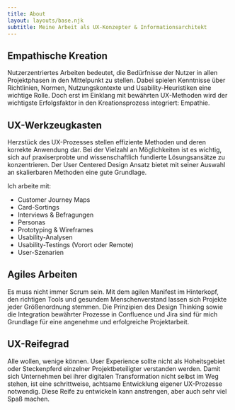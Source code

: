 ```yaml
---
title: About
layout: layouts/base.njk
subtitle: Meine Arbeit als UX-Konzepter & Informationsarchitekt
---
```


## Empathische Kreation

Nutzerzentriertes Arbeiten bedeutet, die Bedürfnisse der Nutzer in allen Projektphasen in den Mittelpunkt zu stellen. Dabei spielen Kenntnisse über Richtlinien, Normen, Nutzungskontexte und Usability-Heuristiken eine wichtige Rolle. Doch erst im Einklang mit bewährten UX-Methoden wird der wichtigste Erfolgsfaktor in den Kreationsprozess integriert: Empathie.

## UX-Werkzeugkasten

Herzstück des UX-Prozesses stellen effiziente Methoden und deren korrekte Anwendung dar. Bei der Vielzahl an Möglichkeiten ist es wichtig, sich auf praxiserprobte und wissenschaftlich fundierte Lösungsansätze zu konzentrieren. Der User Centered Design Ansatz bietet mit seiner Auswahl an skalierbaren Methoden eine gute Grundlage.

Ich arbeite mit:

- Customer Journey Maps
- Card-Sortings
- Interviews & Befragungen
- Personas
- Prototyping & Wireframes
- Usability-Analysen
- Usability-Testings (Vorort oder Remote)
- User-Szenarien

## Agiles Arbeiten

Es muss nicht immer Scrum sein. Mit dem agilen Manifest im Hinterkopf, den richtigen Tools und gesundem Menschenverstand lassen sich Projekte jeder Größenordnung stemmen. Die Prinzipien des Design Thinking sowie die Integration bewährter Prozesse in Confluence und Jira sind für mich Grundlage für eine angenehme und erfolgreiche Projektarbeit.

## UX-Reifegrad

Alle wollen, wenige können. User Experience sollte nicht als Hoheitsgebiet oder Steckenpferd einzelner Projektbeteiligter verstanden werden. Damit sich Unternehmen bei ihrer digitalen Transformation nicht selbst im Weg stehen, ist eine schrittweise, achtsame Entwicklung eigener UX-Prozesse notwendig. Diese Reife zu entwickeln kann anstrengen, aber auch sehr viel Spaß machen.
